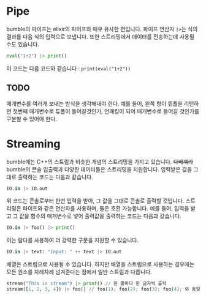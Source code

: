 # Pipe

bumble의 파이프는 elixir의 파이프와 매우 유사한 편입니다. 파이프 연산자 `|>`는 식의 결과를 다음 식의 입력으로 보냅니다.
또한 스트리밍에서 데이터를 전송하는데 사용될 수도 있습니다.

```python
eval("1+2") |> print()
```

이 코드는 다음 코드와 같습니다 : `print(eval("1+2"))`

## TODO
매개변수를 여러개 보내는 방식을 생각해내야 한다.
예를 들어, 왼쪽 항이 튜플을 리턴하면 첫번째 매개변수로 튜플이 들어갈것인가, 언패킹이 되어 매개변수로 들어갈 것인가를 구분할 수 있어야 한다.

# Streaming
bumble에는 C++의 스트림과 비슷한 개념의 스트리밍을 가지고 있습니다. ~~다베껴라~~
bumble의 콘솔 입출력과 다양한 데이터들은 스트리밍을 지원합니다. 입력받은 값을 그대로 출력하는 코드는 다음과 같습니다.

```python
IO.in |> IO.out
```

위 코드는 콘솔로부터 한번 입력을 받아, 그 값을 그대로 콘솔로 출력할 것입니다.
스트리밍은 파이프와 같은 연산자를 사용하며, 둘은 호환 가능합니다.
예를 들어, 입력을 받고 그 값을 함수의 매개변수로 넣어 출력값을 출력하는 코드는 다음과 같습니다.
```python
IO.in |> foo() |> print()
```
이는 람다를 사용하여 더 강력한 구문을 지원할 수 있습니다.
```python
IO.in |> text: "Input: " ++ text |> IO.out
```

배열은 스트림으로 사용될 수 있습니다.
하지만 배열을 스트림으로 사용하는 경우에는 모든 원소를 차례차례 넘겨준다는 점에서 일반 스트림과 다릅니다.
```python
stream("This is stream") |> print() // 한 줄마다 한 글자씩 출력
stream([1, 2, 3, 4]) |> foo() // foo(1); foo(2); foo(3); foo(4); 와 동일
```
